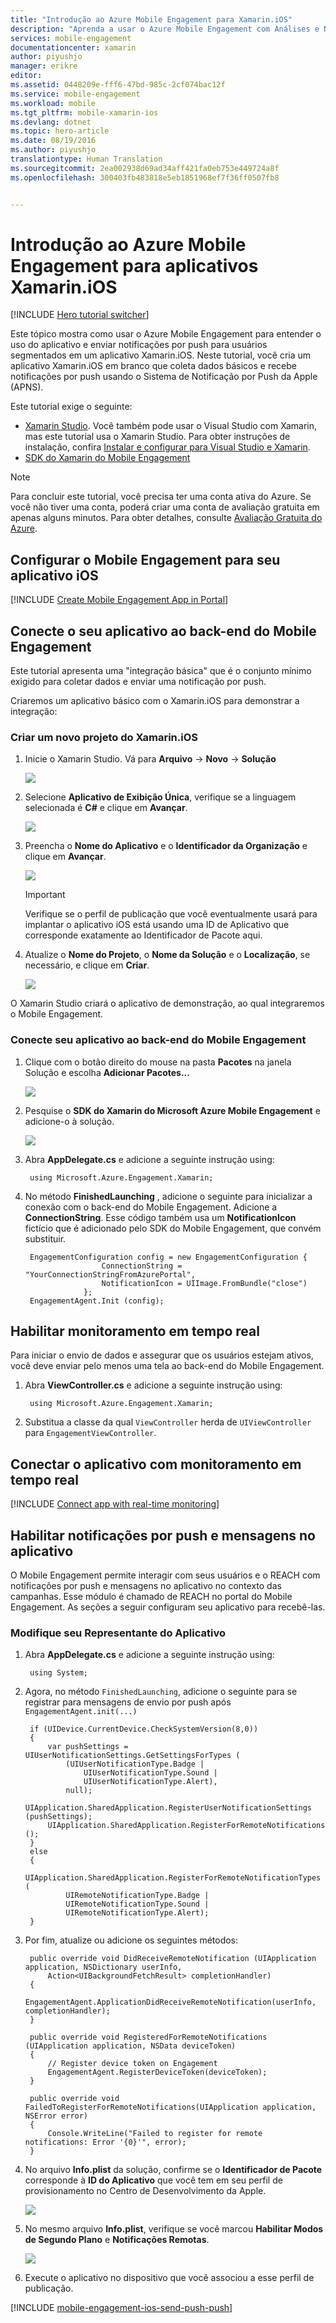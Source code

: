 ```yaml
---
title: "Introdução ao Azure Mobile Engagement para Xamarin.iOS"
description: "Aprenda a usar o Azure Mobile Engagement com Análises e Notificações por Push para Aplicativos Xamarin.iOS."
services: mobile-engagement
documentationcenter: xamarin
author: piyushjo
manager: erikre
editor: 
ms.assetid: 0448209e-fff6-47bd-985c-2cf074bac12f
ms.service: mobile-engagement
ms.workload: mobile
ms.tgt_pltfrm: mobile-xamarin-ios
ms.devlang: dotnet
ms.topic: hero-article
ms.date: 08/19/2016
ms.author: piyushjo
translationtype: Human Translation
ms.sourcegitcommit: 2ea002938d69ad34aff421fa0eb753e449724a8f
ms.openlocfilehash: 300403fb483818e5eb1851968ef7f36ff0507fb8


---
```

# <a name="get-started-with-azure-mobile-engagement-for-xamarinios-apps"></a>Introdução ao Azure Mobile Engagement para aplicativos Xamarin.iOS
[!INCLUDE [Hero tutorial switcher](../../includes/mobile-engagement-hero-tutorial-switcher.md)]

Este tópico mostra como usar o Azure Mobile Engagement para entender o uso do aplicativo e enviar notificações por push para usuários segmentados em um aplicativo Xamarin.iOS.
Neste tutorial, você cria um aplicativo Xamarin.iOS em branco que coleta dados básicos e recebe notificações por push usando o Sistema de Notificação por Push da Apple (APNS).

Este tutorial exige o seguinte:

* [Xamarin Studio](http://xamarin.com/studio). Você também pode usar o Visual Studio com Xamarin, mas este tutorial usa o Xamarin Studio. Para obter instruções de instalação, confira [Instalar e configurar para Visual Studio e Xamarin](https://msdn.microsoft.com/library/mt613162.aspx). 
* [SDK do Xamarin do Mobile Engagement](https://www.nuget.org/packages/Microsoft.Azure.Engagement.Xamarin/)

> [!NOTE]
> Para concluir este tutorial, você precisa ter uma conta ativa do Azure. Se você não tiver uma conta, poderá criar uma conta de avaliação gratuita em apenas alguns minutos. Para obter detalhes, consulte [Avaliação Gratuita do Azure](https://azure.microsoft.com/pricing/free-trial/?WT.mc_id=A0E0E5C02&amp;returnurl=http%3A%2F%2Fazure.microsoft.com%2Fen-us%2Fdocumentation%2Farticles%2Fmobile-engagement-xamarin-ios-get-started).
> 
> 

## <a name="a-idsetupazmeasetup-mobile-engagement-for-your-ios-app"></a><a id="setup-azme"></a>Configurar o Mobile Engagement para seu aplicativo iOS
[!INCLUDE [Create Mobile Engagement App in Portal](../../includes/mobile-engagement-create-app-in-portal-new.md)]

## <a name="a-idconnectingappaconnect-your-app-to-the-mobile-engagement-backend"></a><a id="connecting-app"></a>Conecte o seu aplicativo ao back-end do Mobile Engagement
Este tutorial apresenta uma "integração básica" que é o conjunto mínimo exigido para coletar dados e enviar uma notificação por push.

Criaremos um aplicativo básico com o Xamarin.iOS para demonstrar a integração:

### <a name="create-a-new-xamarinios-project"></a>Criar um novo projeto do Xamarin.iOS
1. Inicie o Xamarin Studio. Vá para **Arquivo** -> **Novo** -> **Solução** 
   
    ![][1]
2. Selecione **Aplicativo de Exibição Única**, verifique se a linguagem selecionada é **C#** e clique em **Avançar**.
   
    ![][2]
3. Preencha o **Nome do Aplicativo** e o **Identificador da Organização** e clique em **Avançar**. 
   
    ![][3]
   
   > [!IMPORTANT]
   > Verifique se o perfil de publicação que você eventualmente usará para implantar o aplicativo iOS está usando uma ID de Aplicativo que corresponde exatamente ao Identificador de Pacote aqui. 
   > 
   > 
4. Atualize o **Nome do Projeto**, o **Nome da Solução** e o **Localização**, se necessário, e clique em **Criar**.
   
    ![][4]

O Xamarin Studio criará o aplicativo de demonstração, ao qual integraremos o Mobile Engagement. 

### <a name="connect-your-app-to-mobile-engagement-backend"></a>Conecte seu aplicativo ao back-end do Mobile Engagement
1. Clique com o botão direito do mouse na pasta **Pacotes** na janela Solução e escolha **Adicionar Pacotes...**
   
    ![][5]
2. Pesquise o **SDK do Xamarin do Microsoft Azure Mobile Engagement** e adicione-o à solução.  
   
    ![][6]
3. Abra **AppDelegate.cs** e adicione a seguinte instrução using:
   
        using Microsoft.Azure.Engagement.Xamarin;
4. No método **FinishedLaunching** , adicione o seguinte para inicializar a conexão com o back-end do Mobile Engagement. Adicione a **ConnectionString**. Esse código também usa um **NotificationIcon** fictício que é adicionado pelo SDK do Mobile Engagement, que convém substituir. 
   
        EngagementConfiguration config = new EngagementConfiguration {
                        ConnectionString = "YourConnectionStringFromAzurePortal",
                        NotificationIcon = UIImage.FromBundle("close")
                    };
        EngagementAgent.Init (config);

## <a name="a-idmonitoraenabling-realtime-monitoring"></a><a id="monitor"></a>Habilitar monitoramento em tempo real
Para iniciar o envio de dados e assegurar que os usuários estejam ativos, você deve enviar pelo menos uma tela ao back-end do Mobile Engagement.

1. Abra **ViewController.cs** e adicione a seguinte instrução using:
   
        using Microsoft.Azure.Engagement.Xamarin;
2. Substitua a classe da qual `ViewController` herda de `UIViewController` para `EngagementViewController`. 

## <a name="a-idmonitoraconnect-app-with-realtime-monitoring"></a><a id="monitor"></a>Conectar o aplicativo com monitoramento em tempo real
[!INCLUDE [Connect app with real-time monitoring](../../includes/mobile-engagement-connect-app-with-monitor.md)]

## <a name="a-idintegratepushaenable-push-notifications-and-inapp-messaging"></a><a id="integrate-push"></a>Habilitar notificações por push e mensagens no aplicativo
O Mobile Engagement permite interagir com seus usuários e o REACH com notificações por push e mensagens no aplicativo no contexto das campanhas. Esse módulo é chamado de REACH no portal do Mobile Engagement.
As seções a seguir configuram seu aplicativo para recebê-las.

### <a name="modify-your-application-delegate"></a>Modifique seu Representante do Aplicativo
1. Abra **AppDelegate.cs** e adicione a seguinte instrução using:
   
        using System; 
2. Agora, no método `FinishedLaunching`, adicione o seguinte para se registrar para mensagens de envio por push após `EngagementAgent.init(...)`
   
        if (UIDevice.CurrentDevice.CheckSystemVersion(8,0))
        {
            var pushSettings = UIUserNotificationSettings.GetSettingsForTypes (
                (UIUserNotificationType.Badge |
                    UIUserNotificationType.Sound |
                    UIUserNotificationType.Alert),
                null);
            UIApplication.SharedApplication.RegisterUserNotificationSettings (pushSettings);
            UIApplication.SharedApplication.RegisterForRemoteNotifications ();
        }
        else
        {
            UIApplication.SharedApplication.RegisterForRemoteNotificationTypes (
                UIRemoteNotificationType.Badge |
                UIRemoteNotificationType.Sound |
                UIRemoteNotificationType.Alert);
        }
3. Por fim, atualize ou adicione os seguintes métodos:
   
        public override void DidReceiveRemoteNotification (UIApplication application, NSDictionary userInfo, 
            Action<UIBackgroundFetchResult> completionHandler)
        {
            EngagementAgent.ApplicationDidReceiveRemoteNotification(userInfo, completionHandler);
        }
   
        public override void RegisteredForRemoteNotifications (UIApplication application, NSData deviceToken)
        {
            // Register device token on Engagement
            EngagementAgent.RegisterDeviceToken(deviceToken);
        }
   
        public override void FailedToRegisterForRemoteNotifications(UIApplication application, NSError error)
        {
            Console.WriteLine("Failed to register for remote notifications: Error '{0}'", error);
        }
4. No arquivo **Info.plist** da solução, confirme se o **Identificador de Pacote** corresponde à **ID do Aplicativo** que você tem em seu perfil de provisionamento no Centro de Desenvolvimento da Apple. 
   
    ![][7]
5. No mesmo arquivo **Info.plist**, verifique se você marcou **Habilitar Modos de Segundo Plano** e **Notificações Remotas**. 
   
     ![][8]
6. Execute o aplicativo no dispositivo que você associou a esse perfil de publicação. 

[!INCLUDE [mobile-engagement-ios-send-push-push](../../includes/mobile-engagement-ios-send-push.md)]

<!-- Images. -->
[1]: ./media/mobile-engagement-xamarin-ios-get-started/new-solution.png
[2]: ./media/mobile-engagement-xamarin-ios-get-started/app-type.png
[3]: ./media/mobile-engagement-xamarin-ios-get-started/configure-project-name.png
[4]: ./media/mobile-engagement-xamarin-ios-get-started/configure-project-confirm.png
[5]: ./media/mobile-engagement-xamarin-ios-get-started/add-nuget.png
[6]: ./media/mobile-engagement-xamarin-ios-get-started/add-nuget-azme.png
[7]: ./media/mobile-engagement-xamarin-ios-get-started/info-plist-confirm-bundle.png
[8]: ./media/mobile-engagement-xamarin-ios-get-started/info-plist-configure-push.png



<!--HONumber=Nov16_HO2-->



